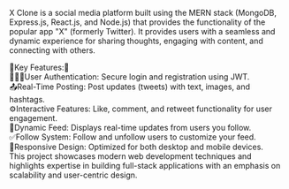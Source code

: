 X Clone is a social media platform built using the MERN stack (MongoDB, Express.js, React.js, and Node.js) that provides the functionality of the popular app "X" (formerly Twitter). It provides users with a seamless and dynamic experience for sharing thoughts, engaging with content, and connecting with others.<br/>

🌟Key Features:🌟<br/>
👨🏻‍💼User Authentication: Secure login and registration using JWT.<br/>
📤Real-Time Posting: Post updates (tweets) with text, images, and hashtags.<br/>
⚙️Interactive Features: Like, comment, and retweet functionality for user engagement.<br/>
🔔Dynamic Feed: Displays real-time updates from users you follow.<br/>
✅Follow System: Follow and unfollow users to customize your feed.<br/>
🌷Responsive Design: Optimized for both desktop and mobile devices.<br/>
This project showcases modern web development techniques and highlights expertise in building full-stack applications with an emphasis on scalability and user-centric design. 

